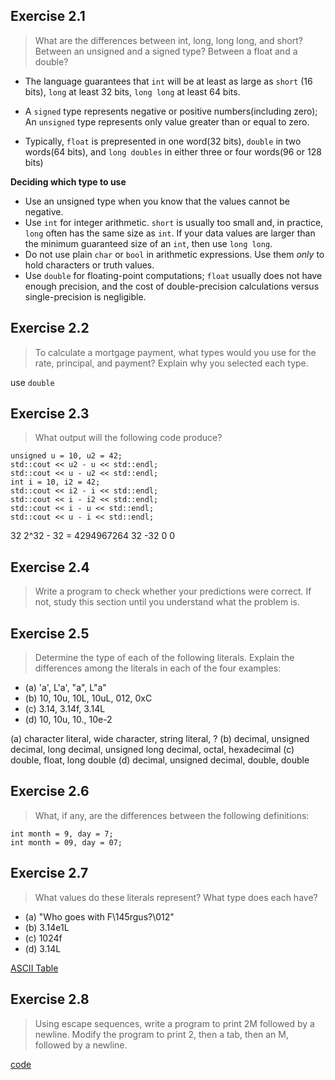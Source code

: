 ## Exercise 2.1

> What are the differences between int, long, long long, and short? Between an unsigned and a signed type? Between a float and a double?

- The language guarantees that `int` will be at least as large as `short` (16 bits), `long` at least 32 bits, `long long` at least 64 bits.

- A `signed` type represents negative or positive numbers(including zero); An `unsigned` type represents only value greater than or equal to zero.

- Typically, `float` is prepresented in one word(32 bits), `double` in two words(64 bits), and `long doubles` in either three or four words(96 or 128 bits)

__Deciding which type to use__

- Use an unsigned type when you know that the values cannot be negative.
- Use `int` for integer arithmetic. `short` is usually too small and, in practice, `long` often has the same size as `int`. If your data values are larger than the minimum guaranteed size of an `int`, then use `long long`.
- Do not use plain `char` or `bool` in arithmetic expressions. Use them _only_ to hold characters or truth values.
- Use `double` for floating-point computations; `float` usually does not have enough precision, and the cost of double-precision calculations versus single-precision is negligible.

## Exercise 2.2

> To calculate a mortgage payment, what types would you use for the rate, principal, and payment? Explain why you selected each type.

use `double`

## Exercise 2.3 

> What output will the following code produce?
>
	unsigned u = 10, u2 = 42;
	std::cout << u2 - u << std::endl;
	std::cout << u - u2 << std::endl;
	int i = 10, i2 = 42;
	std::cout << i2 - i << std::endl;
	std::cout << i - i2 << std::endl;
	std::cout << i - u << std::endl;
	std::cout << u - i << std::endl;

32
2^32 - 32 = 4294967264
32
-32
0
0

## Exercise 2.4

> Write a program to check whether your predictions were correct. If not, study this section until you understand what the problem is.

## Exercise 2.5

> Determine the type of each of the following literals. Explain the differences among the literals in each of the four examples:
- (a) 'a', L'a', "a", L"a"
- (b) 10, 10u, 10L, 10uL, 012, 0xC
- (c) 3.14, 3.14f, 3.14L
- (d) 10, 10u, 10., 10e-2

(a) character literal, wide character, string literal, ?
(b) decimal, unsigned decimal, long decimal, unsigned long decimal, octal, hexadecimal
(c) double, float, long double
(d) decimal, unsigned decimal, double, double

## Exercise 2.6

> What, if any, are the differences between the following definitions:
>
	int month = 9, day = 7;
	int month = 09, day = 07;

## Exercise 2.7

> What values do these literals represent? What type does each have?
- (a) "Who goes with F\145rgus?\012"
- (b) 3.14e1L
- (c) 1024f
- (d) 3.14L

[ASCII Table](http://www.asciitable.com)

## Exercise 2.8

> Using escape sequences, write a program to print 2M followed by a newline. Modify the program to print 2, then a tab, then an M, followed by a newline.

[code](ex2_8.cpp)